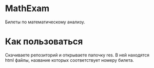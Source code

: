 # MathExam
Билеты по математическому анализу.

# Как пользоваться
Скачиваете репозиторий и открываете папочку res. В ней находятся html файлы, название которых соответствует номеру билета.

